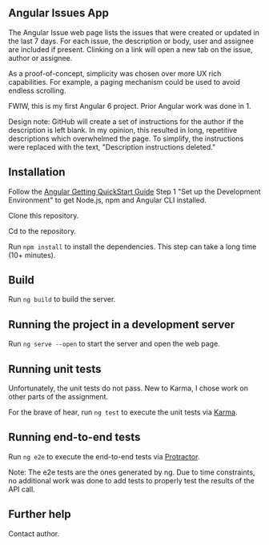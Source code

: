 ## Angular Issues App

The Angular Issue web page lists the issues that were created or updated in the last 7 days. For each issue, the description or body, user and assignee are included if present. Clinking on a link will open a new tab on the issue, author or assignee.

As a proof-of-concept, simplicity was chosen over more UX rich capabilities. For example, a paging mechanism could be used to avoid endless scrolling.

FWIW, this is my first Angular 6 project. Prior Angular work was done in 1.

Design note: GitHub will create a set of instructions for the author if the description is left blank. In my opinion, this resulted in long, repetitive descriptions which overwhelmed the page. To simplify, the instructions were replaced with the text, "Description instructions deleted."

## Installation

Follow the [Angular Getting QuickStart Guide](https://angular.io/guide/quickstart) Step 1 "Set up the Development Environment" to get Node.js, npm and Angular CLI installed.

Clone this repository.

Cd to the repository.

Run `npm install` to install the dependencies. This step can take a long time (10+ minutes).

## Build

Run `ng build` to build the server.

## Running the project in a development server

Run `ng serve --open` to start the server and open the web page.

## Running unit tests

Unfortunately, the unit tests do not pass. New to Karma, I chose work on other parts of the assignment.

For the brave of hear, run `ng test` to execute the unit tests via [Karma](https://karma-runner.github.io).

## Running end-to-end tests

Run `ng e2e` to execute the end-to-end tests via [Protractor](http://www.protractortest.org/).

Note: The e2e tests are the ones generated by ng. Due to time constraints, no additional work was done to add tests to properly test the results of the API call.

## Further help

Contact author.
